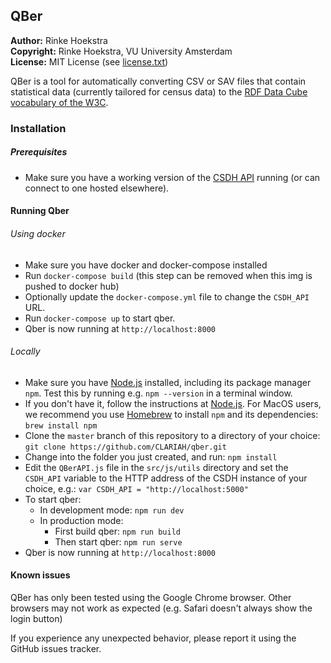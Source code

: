 ## QBer
**Author:**	Rinke Hoekstra  
**Copyright:**	Rinke Hoekstra, VU University Amsterdam  
**License:**	MIT License (see [license.txt](license.txt))  

QBer is a tool for automatically converting CSV or SAV files that contain statistical data (currently tailored for census data) to the [RDF Data Cube vocabulary of the W3C](http://www.w3.org/TR/vocab-data-cube/).

### Installation

##### Prerequisites

* Make sure you have a working version of the [CSDH API](https://github.com/CLARIAH/wp4-csdh-api) running (or can connect to one hosted elsewhere).


#### Running Qber

###### Using docker
* Make sure you have docker and docker-compose installed
* Run `docker-compose build` (this step can be removed when this img is pushed to docker hub)
* Optionally update the `docker-compose.yml` file to change the `CSDH_API` URL.
* Run `docker-compose up` to start qber.
* Qber is now running at `http://localhost:8000`

###### Locally

* Make sure you have [Node.js](http://nodejs.org) installed, including its package manager `npm`. Test this by running e.g. `npm --version` in a terminal window.
* If you don't have it, follow the instructions at [Node.js](http://nodejs.org). For MacOS users, we recommend you use [Homebrew](http://brew.sh) to install `npm` and its dependencies: `brew install npm`
* Clone the `master` branch of this repository to a directory of your choice: `git clone https://github.com/CLARIAH/qber.git`
* Change into the folder you just created, and run: `npm install`
* Edit the `QBerAPI.js` file in the `src/js/utils` directory and set the `CSDH_API` variable to the HTTP address of the CSDH instance of your choice, e.g.: `var CSDH_API = "http://localhost:5000"`
* To start qber:
  * In development mode: `npm run dev`
  * In production mode:
     * First build qber: `npm run build`
     * Then start qber: `npm run serve`
* Qber is now running at `http://localhost:8000`



#### Known issues

QBer has only been tested using the Google Chrome browser. Other browsers may not work as expected (e.g. Safari doesn't always show the login button)

If you experience any unexpected behavior, please report it using the GitHub issues tracker.
